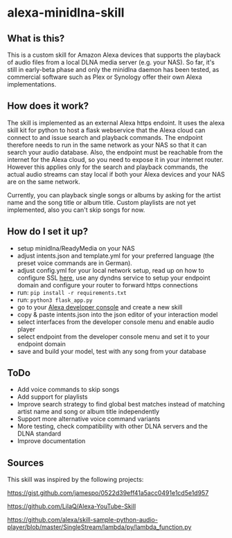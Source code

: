# alexa-minidlna-skill

## What is this?
This is a custom skill for Amazon Alexa devices that supports the playback of audio files from a local DLNA media server (e.g. your NAS). So far, it's still in early-beta phase and only the minidlna daemon has been tested, as commercial software such as Plex or Synology offer their own Alexa implementations.

## How does it work?
The skill is implemented as an external Alexa https endoint. It uses the alexa skill kit for python to host a flask webservice that the Alexa cloud can connect to and issue search and playback commands. The endpoint therefore needs to run in the same network as your NAS so that it can search your audio database. Also, the endpoint must be reachable from the internet for the Alexa cloud, so you need to expose it in your internet router. However this applies only for the search and playback commands, the actual audio streams can stay local if both your Alexa devices and your NAS are on the same network.

Currently, you can playback single songs or albums by asking for the artist name and the song title or album title. Custom playlists are not yet implemented, also you can't skip songs for now.

## How do I set it up?
- setup minidlna/ReadyMedia on your NAS
- adjust intents.json and template.yml for your preferred language (the preset voice commands are in German).
- adjust config.yml for your local network setup, read up on how to configure SSL [here](https://developer.amazon.com/de-DE/docs/alexa/custom-skills/host-a-custom-skill-as-a-web-service.html#about-ssl-options), use any dyndns service to setup your endpoint domain and configure your router to forward https connections
- run: `pip install -r requirements.txt`
- run: `python3 flask_app.py`
- go to your [Alexa developer console](https://developer.amazon.com/alexa/console/ask) and create a new skill
- copy & paste intents.json into the json editor of your interaction model
- select interfaces from the developer console menu and enable audio player
- select endpoint from the developer console menu and set it to your endpoint domain
- save and build your model, test with any song from your database

## ToDo
- Add voice commands to skip songs
- Add support for playlists
- Improve search strategy to find global best matches instead of matching artist name and song or album title independently
- Support more alternative voice command variants
- More testing, check compatibility with other DLNA servers and the DLNA standard
- Improve documentation

## Sources
This skill was inspired by the following projects:

https://gist.github.com/jamespo/0522d39eff41a5acc0491e1cd5e1d957

https://github.com/LilaQ/Alexa-YouTube-Skill

https://github.com/alexa/skill-sample-python-audio-player/blob/master/SingleStream/lambda/py/lambda_function.py
